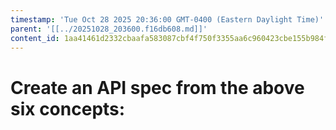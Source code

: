 ```yaml
---
timestamp: 'Tue Oct 28 2025 20:36:00 GMT-0400 (Eastern Daylight Time)'
parent: '[[../20251028_203600.f16db608.md]]'
content_id: 1aa41461d2332cbaafa583087cbf4f750f3355aa6c960423cbe155b984f11244
---
```


# Create an API spec from the above six concepts:
